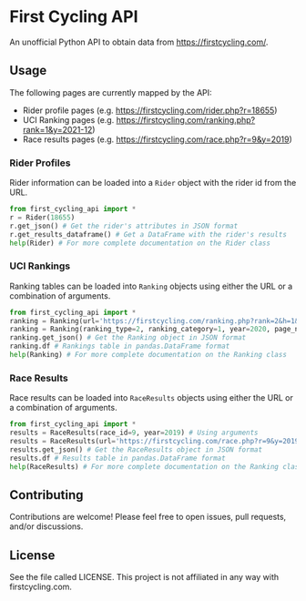 # First Cycling API

An unofficial Python API to obtain data from https://firstcycling.com/.

## Usage

The following pages are currently mapped by the API:
- Rider profile pages (e.g. https://firstcycling.com/rider.php?r=18655)
- UCI Ranking pages (e.g. https://firstcycling.com/ranking.php?rank=1&y=2021-12)
- Race results pages (e.g. https://firstcycling.com/race.php?r=9&y=2019)

### Rider Profiles
Rider information can be loaded into a `Rider` object with the rider id from the URL.

```python
from first_cycling_api import *
r = Rider(18655)
r.get_json() # Get the rider's attributes in JSON format
r.get_results_dataframe() # Get a DataFrame with the rider's results
help(Rider) # For more complete documentation on the Rider class
```

### UCI Rankings
Ranking tables can be loaded into `Ranking` objects using either the URL or a combination of arguments.

```python
from first_cycling_api import *
ranking = Ranking(url='https://firstcycling.com/ranking.php?rank=2&h=1&y=2020&u23=&page=2') # Using the URL
ranking = Ranking(ranking_type=2, ranking_category=1, year=2020, page_num=2) # Using arguments
ranking.get_json() # Get the Ranking object in JSON format
ranking.df # Rankings table in pandas.DataFrame format
help(Ranking) # For more complete documentation on the Ranking class
```

### Race Results
Race results can be loaded into `RaceResults` objects using either the URL or a combination of arguments.

```python
from first_cycling_api import *
results = RaceResults(race_id=9, year=2019) # Using arguments
results = RaceResults(url='https://firstcycling.com/race.php?r=9&y=2019&l=1') # Using the URL
results.get_json() # Get the RaceResults object in JSON format
results.df # Results table in pandas.DataFrame format
help(RaceResults) # For more complete documentation on the Ranking class
```

## Contributing
Contributions are welcome! Please feel free to open issues, pull requests, and/or discussions.

## License
See the file called LICENSE. This project is not affiliated in any way with firstcycling.com.
